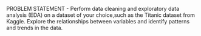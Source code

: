 PROBLEM STATEMENT - Perform data cleaning and exploratory data analysis (EDA) on a dataset of your choice,such as the Titanic dataset from Kaggle.
Explore the relationships between variables and identify patterns and trends in the data.

